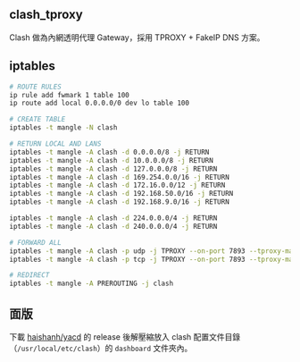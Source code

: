 ## clash_tproxy
Clash 做為內網透明代理 Gateway，採用 TPROXY + FakeIP DNS 方案。

## iptables
```sh
# ROUTE RULES
ip rule add fwmark 1 table 100
ip route add local 0.0.0.0/0 dev lo table 100

# CREATE TABLE
iptables -t mangle -N clash

# RETURN LOCAL AND LANS
iptables -t mangle -A clash -d 0.0.0.0/8 -j RETURN
iptables -t mangle -A clash -d 10.0.0.0/8 -j RETURN
iptables -t mangle -A clash -d 127.0.0.0/8 -j RETURN
iptables -t mangle -A clash -d 169.254.0.0/16 -j RETURN
iptables -t mangle -A clash -d 172.16.0.0/12 -j RETURN
iptables -t mangle -A clash -d 192.168.50.0/16 -j RETURN
iptables -t mangle -A clash -d 192.168.9.0/16 -j RETURN

iptables -t mangle -A clash -d 224.0.0.0/4 -j RETURN
iptables -t mangle -A clash -d 240.0.0.0/4 -j RETURN

# FORWARD ALL
iptables -t mangle -A clash -p udp -j TPROXY --on-port 7893 --tproxy-mark 1
iptables -t mangle -A clash -p tcp -j TPROXY --on-port 7893 --tproxy-mark 1

# REDIRECT
iptables -t mangle -A PREROUTING -j clash
```

## 面版
下載 [haishanh/yacd](https://github.com/haishanh/yacd) 的 release 後解壓縮放入 clash 配置文件目錄（`/usr/local/etc/clash`）的 `dashboard` 文件夾內。
